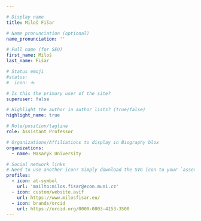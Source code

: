 ```yaml
---

# Display name
title: Miloš Fišar

# Name pronunciation (optional)
name_pronunciation: ''

# Full name (for SEO)
first_name: Miloš
last_name: Fišar

# Status emoji
#status:
#  icon: ☕️

# Is this the primary user of the site?
superuser: false

# Highlight the author in author lists? (true/false)
highlight_name: true

# Role/position/tagline
role: Assistant Professor

# Organizations/Affiliations to display in Biography blox
organizations:
  - name: Masaryk University

# Social network links
# Need to use another icon? Simply download the SVG icon to your `assets/media/icons/` folder.
profiles:
  - icon: at-symbol
    url: 'mailto:milos.fisar@econ.muni.cz'
  - icon: custom/website.avif
    url: https://www.milosfisar.eu/
  - icon: brands/orcid
    url: https://orcid.org/0000-0003-4153-3500
---
```

